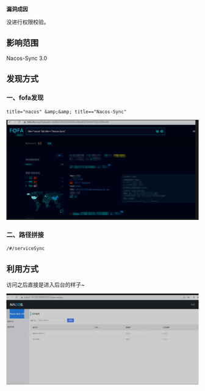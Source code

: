 **漏洞成因**

没进行权限校验。

## 影响范围

Nacos-Sync 3.0

## 发现方式

### 一、fofa发现

```
title="nacos" &amp;&amp; title=="Nacos-Sync"
```

![image-20230810092327977](./Nacos-Sync.assets/image-20230810092327977.png)

### 二、路径拼接

```
/#/serviceSync
```

## 利用方式

访问之后直接是进入后台的样子~

![image-20230810092337651](./Nacos-Sync.assets/image-20230810092337651.png)